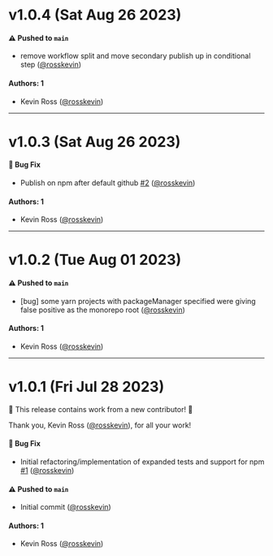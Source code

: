 # v1.0.4 (Sat Aug 26 2023)

#### ⚠️ Pushed to `main`

- remove workflow split and move secondary publish up in conditional step ([@rosskevin](https://github.com/rosskevin))

#### Authors: 1

- Kevin Ross ([@rosskevin](https://github.com/rosskevin))

---

# v1.0.3 (Sat Aug 26 2023)

#### 🐛 Bug Fix

- Publish on npm after default github [#2](https://github.com/alienfast/find-monorepo-root/pull/2) ([@rosskevin](https://github.com/rosskevin))

#### Authors: 1

- Kevin Ross ([@rosskevin](https://github.com/rosskevin))

---

# v1.0.2 (Tue Aug 01 2023)

#### ⚠️ Pushed to `main`

- [bug] some yarn projects with packageManager specified were giving false positive as the monorepo root ([@rosskevin](https://github.com/rosskevin))

#### Authors: 1

- Kevin Ross ([@rosskevin](https://github.com/rosskevin))

---

# v1.0.1 (Fri Jul 28 2023)

:tada: This release contains work from a new contributor! :tada:

Thank you, Kevin Ross ([@rosskevin](https://github.com/rosskevin)), for all your work!

#### 🐛 Bug Fix

- Initial refactoring/implementation of expanded tests and support for npm [#1](https://github.com/alienfast/find-monorepo-root/pull/1) ([@rosskevin](https://github.com/rosskevin))

#### ⚠️ Pushed to `main`

- Initial commit ([@rosskevin](https://github.com/rosskevin))

#### Authors: 1

- Kevin Ross ([@rosskevin](https://github.com/rosskevin))
